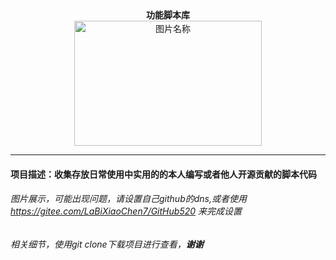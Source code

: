 <div  align="center">
<strong>功能脚本库</strong><br>
<img src="https://pic.imgdb.cn/item/60b6e64339f6859bc280b2b0.jpg" width = "300" height = "200" alt="图片名称" align=center />
<hr>
</div>

#### 项目描述：收集存放日常使用中实用的的本人编写或者他人开源贡献的脚本代码
###### 图片展示，可能出现问题，请设置自己github的dns,或者使用 https://gitee.com/LaBiXiaoChen7/GitHub520 来完成设置
###### 相关细节，使用git clone下载项目进行查看，**谢谢**

